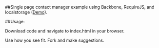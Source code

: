 ##Single page contact manager example using Backbone, RequireJS, and localstorage (<a href="http://code.ryanricard.com/backbone-requirejs-contactmanager-example">Demo</a>).

##Usage:

Download code and navigate to index.html in your browser.

Use how you see fit. Fork and make suggestions.